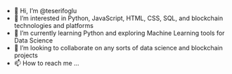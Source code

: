 - 👋 Hi, I’m @teserifoglu
- 👀 I’m interested in Python, JavaScript, HTML, CSS, SQL, and blockchain technologies and platforms
- 🌱 I’m currently learning Python and exploring Machine Learning tools for Data Science
- 💞️ I’m looking to collaborate on any sorts of data science and blockchain projects
- 📫 How to reach me ...

<!---
teserifoglu/teserifoglu is a ✨ special ✨ repository because its `README.md` (this file) appears on your GitHub profile.
You can click the Preview link to take a look at your changes.
--->
